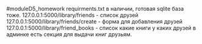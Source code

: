 #moduleD5_homework
requirments.txt в наличии, готовая sqlite база тоже.
127.0.0.1:5000/library/friends - список друзей
127.0.0.1:5000/library/friends/create - форма для добавления друзей
127.0.0.1:5000/library/friend_books - список какие книги у каких друзей
в админке есть секция для выдачи книг друзьям.
